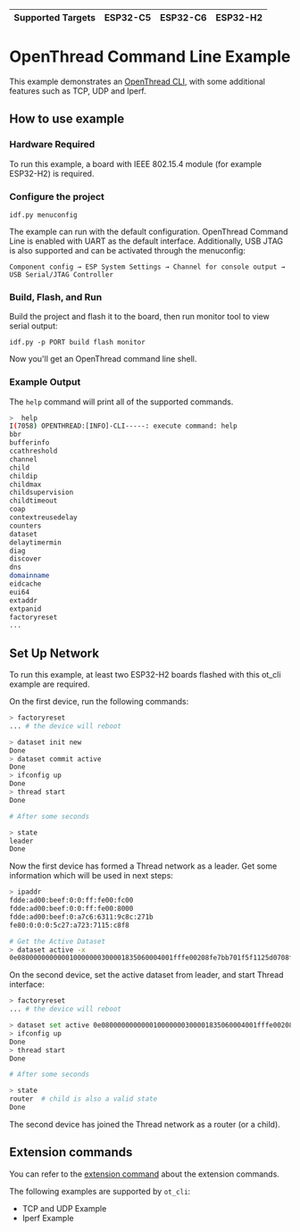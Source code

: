 | Supported Targets | ESP32-C5 | ESP32-C6 | ESP32-H2 |
| ----------------- | -------- | -------- | -------- |

# OpenThread Command Line Example

This example demonstrates an [OpenThread CLI](https://github.com/openthread/openthread/blob/master/src/cli/README.md), with some additional features such as TCP, UDP and Iperf.

## How to use example

### Hardware Required

To run this example, a board with IEEE 802.15.4 module (for example ESP32-H2) is required.

### Configure the project

```
idf.py menuconfig
```

The example can run with the default configuration. OpenThread Command Line is enabled with UART as the default interface. Additionally, USB JTAG is also supported and can be activated through the menuconfig:

```
Component config → ESP System Settings → Channel for console output → USB Serial/JTAG Controller
```

### Build, Flash, and Run

Build the project and flash it to the board, then run monitor tool to view serial output:

```
idf.py -p PORT build flash monitor
```

Now you'll get an OpenThread command line shell.

### Example Output

The `help` command will print all of the supported commands.
```bash
>  help
I(7058) OPENTHREAD:[INFO]-CLI-----: execute command: help
bbr
bufferinfo
ccathreshold
channel
child
childip
childmax
childsupervision
childtimeout
coap
contextreusedelay
counters
dataset
delaytimermin
diag
discover
dns
domainname
eidcache
eui64
extaddr
extpanid
factoryreset
...
```

## Set Up Network

To run this example, at least two ESP32-H2 boards flashed with this ot_cli example are required.

On the first device, run the following commands:
```bash
> factoryreset
... # the device will reboot

> dataset init new
Done
> dataset commit active
Done
> ifconfig up
Done
> thread start
Done

# After some seconds

> state
leader
Done
```
Now the first device has formed a Thread network as a leader. Get some information which will be used in next steps:
```bash
> ipaddr
fdde:ad00:beef:0:0:ff:fe00:fc00
fdde:ad00:beef:0:0:ff:fe00:8000
fdde:ad00:beef:0:a7c6:6311:9c8c:271b
fe80:0:0:0:5c27:a723:7115:c8f8

# Get the Active Dataset
> dataset active -x
0e080000000000010000000300001835060004001fffe00208fe7bb701f5f1125d0708fd75cbde7c6647bd0510b3914792d44f45b6c7d76eb9306eec94030f4f70656e5468726561642d35383332010258320410e35c581af5029b054fc904a24c2b27700c0402a0fff8
```

On the second device, set the active dataset from leader, and start Thread interface:
```bash
> factoryreset
... # the device will reboot

> dataset set active 0e080000000000010000000300001835060004001fffe00208fe7bb701f5f1125d0708fd75cbde7c6647bd0510b3914792d44f45b6c7d76eb9306eec94030f4f70656e5468726561642d35383332010258320410e35c581af5029b054fc904a24c2b27700c0402a0fff8
> ifconfig up
Done
> thread start
Done

# After some seconds

> state
router  # child is also a valid state
Done
```
The second device has joined the Thread network as a router (or a child).

## Extension commands

You can refer to the [extension command](https://github.com/espressif/esp-thread-br/blob/main/components/esp_ot_cli_extension/README.md) about the extension commands.

The following examples are supported by `ot_cli`:

* TCP and UDP Example
* Iperf Example

